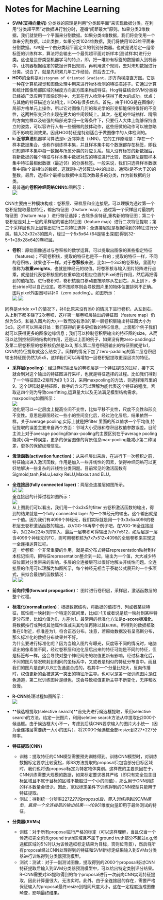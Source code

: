 ﻿# Notes for Machine Learning  
- **SVM(支持向量机)** 分类器的原理是利用“分类超平面”来实现数据分类。在利用“分类超平面”对数据进行划分时，遵循“间距最大”原则。如果分类3维数据，我们就使用一个平面来分割数据。如果分类4维数据，我们将会使用一个体来分割数据。以此类推，如果分类1024维数据，我们将使用1023维平面来分割数据。`SVM`是一个由分类超平面定义的判别分类器。也就是说给定一组带标签的训练样本，算法将会输出一个最优超平面对新样本(测试样本)进行分类。这也是监督类型机器学习的特点，即，把一堆带有标签的数据输入到机器中，让机器根据给定的数据计算出规则，再利用这个规则，去对未知数据进行分类。说白了，就是先积累几年工作经验，然后去工作。  
- **HOG**的全称是`Histogram of Oriented Gradient`，即方向梯度直方图。它是一种在计算机视觉和图像处理中用来进行物体检测的特征描述子。它通过计算和统计图像局部区域的梯度方向直方图来构成特征。Hog特征结合SVM分类器已经被广泛应用于图像识别中，尤其在行人检测中获得了极大的成功。优点：与其他的特征描述方法相比，HOG有很多优点。首先，由于HOG是在图像的局部方格单元上操作，所以它对图像几何的和光学的形变都能保持很好的不变性，这两种形变只会出现在更大的空间领域上。其次，在粗的空域抽样、精细的方向抽样以及较强的局部光学归一化等条件下，只要行人大体上能够保持直立的姿势，可以容许行人有一些细微的肢体动作，这些细微的动作可以被忽略而不影响检测效果。因此HOG特征是特别适合于做图像中的人体检测的。  
- **k-近邻算法**机器学习算法是k-近邻算法（kNN)，它的工作原理是：存在一个样本数据集合，也称作训练样本集，并且样本集中每个数据都存在标签，即我们知道样本集中每一数据与所属分类的对应关系。输入没有标签的新数据后，将新数据的每个特征与样本集中数据对应的特征进行比较，然后算法提取样本集中特征最相似数据（最近邻）的分类标签。一般来说，我们只选择样本数据集中前*k*个最相似的数据，这就是k-近邻算法中*k*的出处，通常*k*是不大于20的整数。最后，选择*k*个最相似数据中出现次数最多的分类，作为新数据的分类。  
- 最普通的**卷积神经网络CNN**如图所示：  
![](figures/CNN_configuration.jpg)  

CNN主要由三种模块构成：卷积层、采样层和全连接层。可以理解为通过第一个卷积层提取最初特征，输出特征图（feature map），通过第一个采样层对最初的特征图（feature map ）进行特征选择；去除多余特征,重构新的特征图；第二个卷积层是对上一层的采样层的输出特征图（feature map）进行二次特征提取；第二个采样层也对上层输出进行二次特征选择；全连接层就是根据得到的特征进行分类。输入32x32x3的图片，经过一个5x5x64 (64是输出深度)得到32-5+1=28x28x64的卷积层。  
- **卷积**：原始图像通过与卷积核的数学运算，可以提取出图像的某些指定特征（features)；不同卷积核，提取的特征也是不一样的；提取的特征一样，不同的卷积核，效果也不一样。对于**卷积核**来说，比如一个3x3的卷积核，里面的值称为**权重weights**，也就是神经元的权值。将卷积核与输入图片矩阵进行点乘，就是就代表卷积核里的权重单独对相应位置的Pixel进行作用，然后再把得到的值相加。进行卷积时，卷积核窗口移动要按顺序从左到右，从上到下，步长stride可以自己设定。若不按顺序则会导致图片里的物体位置排列不正确。图片pixel外围圈可以补0（zero padding）。如图所示：  
![](figures/5x5_pixel.jpg)  ![](figures/zero_padding.jpg)  

同样是stride x=1 的情况下，补0比原来没有添0 的情况下进行卷积，从左到右，从上到下都多赚了2次卷积，这样第一层卷积层输出的特征图（feature map）仍然为5x5，和输入图片的大小一致而没有添0的第一层卷积层输出特征图大小为3x3。这样可以带来好处：我们获得的更多更细致的特征信息，上面那个例子我们就可以获得更多的图像边缘信息；我们可以控制卷积层输出的特征图的size，从而可以达到控制网络结构的作用，还是以上面的例子，如果没有做zero-padding以及第二层卷积层的卷积核仍然是3x3, 那么第二层卷积层输出的特征图就是1x1，CNN的特征提取就这么结束了。同样的情况下加了zero-padding的第二层卷积层输出特征图仍然为5x5，这样我们可以再增加一层卷积层提取更深层次的特征。  
- **采样层(pooling)**：经过卷积输出后的卷积层是一个特征提取的过程，接下来就会到对这个输出的特征图进行采样，也就是特征选择的过程。比如我们得到了一个特征图2x2矩阵为[9 1;3 2]，采用maxpooling的方法，则选择矩阵里的9。这个矩阵就是特征图，数字的含义可以理解为能代表这个特征的程度。若取这四个则为导致overfitting,运算量大以及无法满足模型结构需求。maxpooling如图所示：  
![](figures/maxpooling.jpg)  
池化层可以一定层度上提高空间不变性，比如平移不变性，尺度不变性和形变不变性。意思是原图经过一些小的空间变化后，经过池化层后，结果依然一样。关于average pooling,实际上就是把filter 里面的所以值求一个平均值,特征提取的误差主要来自两个方面：邻域大小受限和卷积层权值参数误差。目前主流上对于average pooling和max-pooling的主要区别在于average pooling能减小第一种误差，更多的保留图像的背景信息max-pooling能减小第二种误差，更多的保留纹理信息。  
- **激活函数(activation function)**：从采样层出来后，在进行下一次卷积之前，特征输出进入激活函数。作用是加入一些非线性的因素，使得神经网络可以更好地解决一些复杂的非线性分类问题。目前常见的激活函数有Sigmoid,tanh,ReLu,Leaky ReLU,Maxout and ELU。  
- **全连接层(fully connected layer)**：两层全连接层如图所示。  
![](figures/two_fc.jpg) ![](figures/fully_connected.jpg)  
全连接层的计算过程如图所示：  
![](figures/get_fc.jpg)  
从上图我们可以看出，我们用一个3x3x5的filter 去卷积激活函数的输出，得到的结果就是一个fully connected layer 的一个神经元的输出，这个输出就是一个值。因为我们有4096个神经元，我们实际就是用一个3x3x5x4096的卷积层去卷积激活函数的输出。以VGG-16再举个例子吧，在VGG-16全连接层中，对224x224x3的输入，最后一层卷积可得输出为7x7x512，如后层是一层含4096个神经元的FC，则可用卷积核为7x7x512x4096的全局卷积来实现这一全连接运算过程。  
这一步卷积一个非常重要的作用，就是把分布式特征representation映射到样本标记空间，把特征representation整合到一起，输出为一个值，大大减少特征位置对分类带来的影响。多层的全连接层可以很好地解决非线性问题。全连接层的作用可以理解为如图所示，每个神经元相当于泰勒公式展开的一个多项式，来拟合最初的函数情况：  
![](figures/1_fc.jpg) ![](figures/2_fc.jpg)  
- **前向传播(forward propogation)**： 图片进行卷积层，采样层，激活函数层的整个过程。  
- **标准化(normalization)**：根据数据结构，将数据的值按行、列或者某些特征，属性统一映射到一个特定的区间里，比如[-1,1]或者说是统一映射到某种特定分布里，比如均值为0，方差为1。最常用的标准化方法是**z-score标准化**，将数据按行或列或其他属性值减去其均值再除以其`标准差`。所得到的数据都聚集在0附近，标准差为1，符合正态分布。注意，若原始数据没有呈高斯分布，那么标准化的数据分布效果并不好。  
为什么要进行标准化呢？因为当输入图片有曝光，灰度等不同的情况时，电脑读出的像素值不同，经过卷积层和池化层后出来的特征可能是不同的特征，但是标签却一样，这会导致对整个神经网络的权值更新有影响。经过标准化后，不同的图片情况映射到相同的坐标系中，又或者是相似的特征分布当中。而且我们的图片是由R,G,B三色通道合成的，若其中一个分量比较大，反向传播时，权值更新的会被这某一突出的特征所主导。也可以是第一张训练图片是红色通道，第二张训练图片是绿色，这会导致权值更新主导不断变化，无序和收敛慢。

- **R-CNN**处理过程如图所示：  
![](figures/R-CNN.png)  

- **候选框提取(selective search)**首先先进行候选框提取，采用selective search的方法。给定一张图片，利用seletive search方法从中提取出2000个候选框。由于候选框大小不一，考虑到后续CNN要求输入的图片大小统一（因为全连接层需要统一大小的图片），将2000个候选框全部resize到227*227分辨率。  
- **特征提取(CNN)**  
   - 训练：提取特征的CNN模型需要预先训练得到。训练CNN模型时，对训练数据标定要求比较宽松，即SS方法提取的proposal只包含部分目标区域时，我们也将该proposal标定为特定物体类别。这样做的主要原因在于，CNN训练需要大规模的数据，如果标定要求极其严格（即只有完全包含目标区域且不属于目标的区域不能超过一个小的阈值），那么用于CNN训练的样本数量会很少。因此，宽松标定条件下训练得到的CNN模型只能用于特征提取。  
   - 测试：得到统一分辨率227*227的proposal后，带入训练得到的CNN模型，最后一个全连接层的输出结果---4096*1维度向量即用于最终测试的特征。  
- **分类器(SVMs)**  
   - 训练：对于所有proposal进行严格的标定（可以这样理解，当且仅当一个候选框完全包含ground truth区域且不属于ground truth部分不超过e.g,候选框区域的5%时认为该候选框标定结果为目标，否则位背景），然后将所有proposal经过CNN处理得到的特征和SVM新标定结果输入到SVMs分类器进行训练得到分类器预测模型。  
   - 测试：测试：对于一副测试图像，提取得到的2000个proposal经过CNN特征提取后输入到SVM分类器预测模型中，可以给出特定类别评分结果。  
R-CNN需要对SS提取得到的每个proposal进行一次前向CNN实现特征提取，因此计算量很大，无法实时。此外，由于全连接层的存在，需要严格保证输入的proposal最终resize到相同尺度大小，这在一定程度造成图像畸变，影响最终结果。
